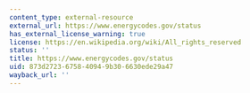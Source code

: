 ```yaml
---
content_type: external-resource
external_url: https://www.energycodes.gov/status
has_external_license_warning: true
license: https://en.wikipedia.org/wiki/All_rights_reserved
status: ''
title: https://www.energycodes.gov/status
uid: 873d2723-6758-4094-9b30-6630ede29a47
wayback_url: ''
---
```

